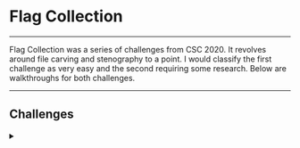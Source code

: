 <H1>Flag Collection</H1>
<hr>

<p></p>
Flag Collection was a series of challenges from CSC 2020. It revolves around file carving and stenography to a point. I would classify the first challenge as very easy and the second requiring some research. Below are walkthroughs for both challenges.
<hr>
<p></p>
<H2>Challenges</H2>
<details>
    <summary></summary>
<p></p>
I recommend you attempt these challenges on your own prior to looking through the walkthrough. Answers are at the end of the walkthroughs.
<p></p>
<details>
    <summary>Challenge 1</summary>
<p></p>
The first challenge we are given is:
<p></p>
Have you seen my flag collection? I could have sworn it was around here
somewhere.
<p></p>
<details>
    <summary>Hint</summary>
<p></p>
File carving is pretty cool.
</details>
<p></p>
<details>
    <summary>Hint</summary>
<p></p>
Foremost is my favourite.
</details>
<p></p>
Challenge File: <a href="https://drive.google.com/file/d/1MRxLoCJQTiKhUys-G_vBCAjkOgz07HKQ/view?usp=sharing" rel="nofollow">Google Drive</a>
<p></p>
<details>
    <summary>Extracting the File</summary>
<p></p>
The file comes compressed as a .7z IOT extract it we first need to ensure we have p7zip installed on our system by using the following command:
<p></p>

```
sudo apt install p7zip
```

<p></p>
Once p7zip is installed we run the following command to extract the challenge file:
<p></p>

```
❯ p7zip -d collection.7z

7-Zip (a) [64] 16.02 : Copyright (c) 1999-2016 Igor Pavlov : 2016-05-21
p7zip Version 16.02 (locale=en_AU.UTF-8,Utf16=on,HugeFiles=on,64 bits,8 CPUs Intel(R) Core(TM) i7-8650U CPU @ 1.90GHz (806EA),ASM,AES-NI)

Scanning the drive for archives:
1 file, 3658662 bytes (3573 KiB)

Extracting archive: collection.7z
--
Path = collection.7z
Type = 7z
Physical Size = 3658662
Headers Size = 138
Method = LZMA2:26
Solid = -
Blocks = 1

Everything is Ok     

Size:       133169152
Compressed: 3658662
```

<p></p>
</details>
<p></p>
<details>
    <summary>Walkthrough</summary>
<p></p>
Now we have a file to work with I always start with determining what type of file it is using the <kbd>file</kbd> command. (file tests each argument in an attempt to classify it.  There are three sets of tests, performed in this order: filesystem tests, magic tests, and language tests.  The first test that succeeds causes the file type to be printed.)
<p></p>

```
file collection.img
```

<p></p>
Whaich returns:
<p></p>

```
❯ file collection.img
collection.img: Linux rev 1.0 ext4 filesystem data, UUID=e1b1a8d2-f026-443c-94f0-6f799837d5ba (needs journal recovery) (extents) (large files) (huge files)
```

<p></p>
So from this we can see that it is "filesystem data" and it is formatted as ext4 (The ext4 journaling file system or fourth extended filesystem is a journaling file system for Linux). 
<p></p>
You can attempt to open it through file explorer but it cant mount, this is when we turn to the hints which points us to the program intended for use <kbd>foremost</kbd>.
<p></p>
<details>
    <summary>What is foremost?</summary>
Foremost is a forensic data recovery program for Linux used to recover files using their headers, footers, and data structures through a process known as file carving. Although written for law enforcement use, it is freely available and can be used as a general data recovery tool.
<p></p>
Foremost is designed to ignore the type of underlying filesystem and directly read and copy portions of the drive into the computer's memory. It takes these portions one segment at a time, and using a process known as file carving searches this memory for a file header type that matches the ones found in Foremost's configuration file. When a match is found, it writes that header and the data following it into a file, stopping when either a footer is found, or until the file size limit is reached.
<p></p>
Foremost is used from the command-line interface, with no graphical user interface option available. It is able to recover specific filetypes, including jpg, gif, png, bmp, avi, exe, mpg, wav, riff, wmv, mov, pdf, ole, doc, zip, rar, htm, and cpp. There is a configuration file (usually found at /usr/local/etc/foremost.conf) which can be used to define additional file types.
<p></p>
Foremost can be used to recover data from image files, or directly from hard drives that use the ext3, ext4, NTFS, or FAT filesystems. Foremost can also be used via a computer to recover data from iPhones.
<p></p>
<H2>Usage</H2>
<p></p>
Below is the basic help file for foremost.
<p></p>

```
❯ foremost -h
foremost version 1.5.7 by Jesse Kornblum, Kris Kendall, and Nick Mikus.
$ foremost [-v|-V|-h|-T|-Q|-q|-a|-w-d] [-t <type>] [-s <blocks>] [-k <size>] 
        [-b <size>] [-c <file>] [-o <dir>] [-i <file] 

-V  - display copyright information and exit
-t  - specify file type.  (-t jpeg,pdf ...) 
-d  - turn on indirect block detection (for UNIX file-systems) 
-i  - specify input file (default is stdin) 
-a  - Write all headers, perform no error detection (corrupted files) 
-w  - Only write the audit file, do not write any detected files to the disk 
-o  - set output directory (defaults to output)
-c  - set configuration file to use (defaults to foremost.conf)
-q  - enables quick mode. Search are performed on 512 byte boundaries.
-Q  - enables quiet mode. Suppress output messages. 
-v  - verbose mode. Logs all messages to screen
```

<p></p>
Below is the description for all flags.
<p></p>


```
        -h     Show a help screen and exit.

       -V     Show copyright information and exit.

       -d     Turn on indirect block detection, this works well for Unix file systems.

       -T     Time stamp the output directory so you don't have to delete the output dir when running multiple times.

       -v     Enables verbose mode. This causes more information regarding the current state of the program to be displayed on the screen, and is highly recommended.

       -q     Enables quick mode. In quick mode, only the start of each sector is searched for matching headers. That is, the header is searched only up to the  length  of  the  longest
              header. The rest of the sector, usually about 500 bytes, is ignored. This mode makes foremost run considerably faster, but it may cause you to miss files that are embedded
              in other files. For example, using quick mode you will not be able to find JPEG images embedded in Microsoft Word documents.

              Quick mode should not be used when examining NTFS file systems. Because NTFS will store small files inside the Master File Table, these files will be missed  during  quick
              mode.

       -Q     Enables Quiet mode. Most error messages will be suppressed.

       -w     Enables write audit only mode.  No files will be extracted.

       -a     Enables write all headers, perform no error detection in terms of corrupted files.

       -b number
              Allows you to specify the block size used in foremost.  This is relevant for file naming and quick searches.  The default is 512.       ie.  foremost -b 1024 image.dd

       -k number
              Allows  you  to  specify  the chunk size used in foremost.  This can improve speed if you have enough RAM to fit the image in.  It reduces the checking that occurs between
              chunks of the buffer.  For example if you had > 500MB of RAM.       ie.  foremost -k 500 image.dd

       -i file
              The file is used as the input file.  If no input file is specified or the input file cannot be read then stdin is used.
        
        -o directory
              Recovered files are written to the directory directory.

       -c file
              Sets the configuration file to use. If none is specified, the file "foremost.conf" from the current directory is used, if that doesn't exist then  "/etc/foremost.conf"  is
              used.  The  format  for the configuration file is described in the default configuration file included with this program. See the CONFIGURATION FILE section below for more
              information.

       -s number
              Skips number blocks in the input file before beginning the search for headers.       ie.  foremost -s 512 -t jpeg -i /dev/hda1
```

</details>
<p></p>
So now that we know what foremost is we can run it against collection.img the command looks like this:
<p></p>

```
foremost collection.img
```

<p></p>
which outputs:
<p></p>

```
❯ foremost collection.img                                                                                                                                                                     
Processing: collection.img                                                                                                                                                                    
|**|                                                                                                                                                                                          
```

<p></p>
Not much information right! but if we look at our current working directory we can see that a directory called output has been created (thats unless you used the <kbd>-o</kbd> flag and specified a directory). If we go into that directory we can see that there is an audit.txt file and 2 new directories. Running <kbd>cat</kbd> on the audit.txt file outputs the following:
<p></p>

```
❯ cat audit.txt                                                                                                                                                                               
Foremost version 1.5.7 by Jesse Kornblum, Kris Kendall, and Nick Mikus                                                                                                                        
Audit File

Foremost started at Tue Apr 20 11:52:20 2021
Invocation: foremost collection.img 
Output directory: /home/parrot/ctf/csc/Preseason/Flag_Collection/output
Configuration file: /etc/foremost.conf
------------------------------------------------------------------
File: collection.img
Start: Tue Apr 20 11:52:20 2021
Length: 127 MB (133169152 bytes)
  
Num      Name (bs=512)         Size      File Offset     Comment 

0:      00016456.jpg         128 KB         8425472      
1:      00016720.jpg          45 KB         8560640      
2:      00016816.jpg          33 KB         8609792      
3:      00016888.jpg          41 KB         8646656      
4:      00016976.jpg         107 KB         8691712      
5:      00017192.jpg          98 KB         8802304      
6:      00017392.jpg          27 KB         8904704      
7:      00018072.jpg          42 KB         9252864      
8:      00017448.png         309 KB         8933376       (1200 x 900)
9:      00253952.jpg           1 MB       130023424      
10:     00258008.png         702 KB       132100096       (931 x 524)
Finish: Tue Apr 20 11:52:24 2021

11 FILES EXTRACTED

jpg:= 9
png:= 2
------------------------------------------------------------------

Foremost finished at Tue Apr 20 11:52:24 2021
```

<p></p>
So we can see that 11 files have been carved from collection.img from here if we look at the images in file explorer we should be able to find the flag within one of the images.
<p></p>
<details>
    <summary>Answer</summary>
<p></p>
<div align="center">
<img src="https://github.com/Shadow-Admins/Cyber_Club/blob/main/Starting_Point/DFIR/Flag_Collection/images/00016720.jpg" width="600"><br>
</div>
FLAG{fl4g5_4r3_fun}
</details>
</details>
</details>
<p></p>
<hr>
<p></p>
<details>
    <summary>Challenge 2</summary>
<p></p>
I got sent a new flag for my collection but something isn't right with
it. Can you open it?
<p></p>
<details>
    <summary>Hint</summary>
Your Head-er can GIF you the answers.
</details>
<p></p>
<details>
    <summary>Hint</summary>
Magic numbers can tell you a lot.
</details>
<p></p>
Challenge File: <a href="https://drive.google.com/file/d/18bv2QWGmy8zuRvTzFJptfvN1f7k9ts4M/view?usp=sharing" rel="nofollow">Google Drive</a>
<p></p>

<details>
    <summary>Walkthrough</summary>
The first thing I start with is attempting to open and view china.gif through the file explorer however it returns an error message stating it couldn't open the file and it appears it isn't a .gif file.
<br>
From here we should run the <kbd>file</kbd> command to ascertain what the file type is, which returns:
<p></p>

```
❯ file china.gif
china.gif: data
```

<p></p>
Interesting, running <kbd>strings</kbd> or <kbd>cat</kbd> on the file returns nothing of interest either.
<p></p>
Its time to look at the hints now.
<br>
Lets start with the second hint pointing towards the first hint. A quick google returns:
<br>
"File magic numbers are the first bits of a file which uniquely identify the type of file."
<br>
"Magic numbers/File signatures are typically not visible to the user but can be seen by using a hex editor or by using the <kbd>xxd</kbd> command"
<p></p>
Ok so we know what magic numbers are lets have a look at this files magic number, we will first use <kbd>xxd</kbd> to view the magic number:
<p></p>
<details>
    <summary>What is xxd?</summary>
xxd creates a hex dump of a given file or standard input.  It can also convert a hex dump back to its original binary form.  Like uuencode(1) and uudecode(1) it allows the transmission of binary data in a `mail-safe' ASCII representation, but has the advantage of decoding to standard output.  Moreover, it can be used to perform binary file patching.
<p></p>
This is the help file for <kbd>xxd</kbd>
<p></p>

```
❯ xxd -h
Usage:
       xxd [options] [infile [outfile]]
    or
       xxd -r [-s [-]offset] [-c cols] [-ps] [infile [outfile]]
Options:
    -a          toggle autoskip: A single '*' replaces nul-lines. Default off.
    -b          binary digit dump (incompatible with -ps,-i,-r). Default hex.
    -C          capitalize variable names in C include file style (-i).
    -c cols     format <cols> octets per line. Default 16 (-i: 12, -ps: 30).
    -E          show characters in EBCDIC. Default ASCII.
    -e          little-endian dump (incompatible with -ps,-i,-r).
    -g          number of octets per group in normal output. Default 2 (-e: 4).
    -h          print this summary.
    -i          output in C include file style.
    -l len      stop after <len> octets.
    -o off      add <off> to the displayed file position.
    -ps         output in postscript plain hexdump style.
    -r          reverse operation: convert (or patch) hexdump into binary.
    -r -s off   revert with <off> added to file positions found in hexdump.
    -d          show offset in decimal instead of hex.
    -s [+][-]seek  start at <seek> bytes abs. (or +: rel.) infile offset.
    -u          use upper case hex letters.
    -v          show version: "xxd V1.10 27oct98 by Juergen Weigert".
```

<p></p>
Bellow is the description of all flags.
<p></p>

```
        If no infile is given, standard input is read.  If infile is specified as a `-' character, then input is taken from standard input.  If no outfile is given (or a `-' character is
        in its place), results are sent to standard output.

       Note that a "lazy" parser is used which does not check for more than the first option letter, unless the option is followed by a parameter.  Spaces between a single option letter
       and its parameter are optional.  Parameters to options can be specified in decimal, hexadecimal or octal notation.  Thus -c8, -c 8, -c 010 and -cols 8 are all equivalent.

       -a | -autoskip
              Toggle autoskip: A single '*' replaces nul-lines.  Default off.

       -b | -bits
              Switch to bits (binary digits) dump, rather than hexdump.  This option writes octets as eight digits "1"s and "0"s instead of a normal hexadecimal dump. Each line is  pre‐
              ceded by a line number in hexadecimal and followed by an ascii (or ebcdic) representation. The command line switches -r, -p, -i do not work with this mode.

       -c cols | -cols cols
              Format <cols> octets per line. Default 16 (-i: 12, -ps: 30, -b: 6). Max 256.

       -C | -capitalize
              Capitalize variable names in C include file style, when using -i.

       -E | -EBCDIC
              Change the character encoding in the righthand column from ASCII to EBCDIC.  This does not change the hexadecimal representation. The option is meaningless in combinations
              with -r, -p or -i.

       -e     Switch to little-endian hexdump.  This option treats byte groups as words in little-endian byte order.  The default grouping of 4 bytes may be changed using -g.  This  op‐
              tion only applies to hexdump, leaving the ASCII (or EBCDIC) representation unchanged.  The command line switches -r, -p, -i do not work with this mode.

       -g bytes | -groupsize bytes
              Separate  the  output  of  every <bytes> bytes (two hex characters or eight bit-digits each) by a whitespace.  Specify -g 0 to suppress grouping.  <Bytes> defaults to 2 in
              normal mode, 4 in little-endian mode and 1 in bits mode.  Grouping does not apply to postscript or include style.

       -h | -help
              Print a summary of available commands and exit.  No hex dumping is performed.

       -i | -include
              Output in C include file style. A complete static array definition is written (named after the input file), unless xxd reads from stdin.

       -l len | -len len
              Stop after writing <len> octets.

       -o offset
              Add <offset> to the displayed file position.

       -p | -ps | -postscript | -plain
              Output in postscript continuous hexdump style. Also known as plain hexdump style.

       -r | -revert
              Reverse operation: convert (or patch) hexdump into binary.  If not writing to stdout, xxd writes into its output file without truncating it. Use the combination -r  -p  to
              read plain hexadecimal dumps without line number information and without a particular column layout. Additional Whitespace and line-breaks are allowed anywhere.

       -seek offset
              When used after -r: revert with <offset> added to file positions found in hexdump.

       -s [+][-]seek
              Start at <seek> bytes abs. (or rel.) infile offset.  + indicates that the seek is relative to the current stdin file position (meaningless when not reading from stdin).  -
              indicates that the seek should be that many characters from the end of the input (or if combined with +: before the current stdin file position).  Without -s  option,  xxd
              starts at the current file position.

       -u     Use upper case hex letters. Default is lower case.

       -v | -version
              Show version string.
```

<p></p>
</details>
<p></p>

```
❯ xxd china.gif | head
00000000: 0000 0000 0000 2003 9001 f700 0000 0000  ...... .........
00000010: 0000 3300 0066 0000 9900 00cc 0000 ff00  ..3..f..........
00000020: 2b00 002b 3300 2b66 002b 9900 2bcc 002b  +..+3.+f.+..+..+
00000030: ff00 5500 0055 3300 5566 0055 9900 55cc  ..U..U3.Uf.U..U.
00000040: 0055 ff00 8000 0080 3300 8066 0080 9900  .U......3..f....
00000050: 80cc 0080 ff00 aa00 00aa 3300 aa66 00aa  ..........3..f..
00000060: 9900 aacc 00aa ff00 d500 00d5 3300 d566  ............3..f
00000070: 00d5 9900 d5cc 00d5 ff00 ff00 00ff 3300  ..............3.
00000080: ff66 00ff 9900 ffcc 00ff ff33 0000 3300  .f.........3..3.
00000090: 3333 0066 3300 9933 00cc 3300 ff33 2b00  33.f3..3..3..3+.
```

<p></p>
You notice that i have piped (|) the output of xxd to <kbd>head</kbd> as magic numbers are located in the first bytes of a file so we only need to see the start.
<br>
But this just looks like a stack of numbers and we have nothing to compare it to so lets put it side by side with a working .gif image.
<p></p>

china.gif | working.gif
----------|------------
``` 
00000000: 0000 0000 0000 2003 9001 f700 0000 0000  ...... .........
00000010: 0000 3300 0066 0000 9900 00cc 0000 ff00  ..3..f..........
00000020: 2b00 002b 3300 2b66 002b 9900 2bcc 002b  +..+3.+f.+..+..+
00000030: ff00 5500 0055 3300 5566 0055 9900 55cc  ..U..U3.Uf.U..U.
00000040: 0055 ff00 8000 0080 3300 8066 0080 9900  .U......3..f....
00000050: 80cc 0080 ff00 aa00 00aa 3300 aa66 00aa  ..........3..f..
00000060: 9900 aacc 00aa ff00 d500 00d5 3300 d566  ............3..f
00000070: 00d5 9900 d5cc 00d5 ff00 ff00 00ff 3300  ..............3.
00000080: ff66 00ff 9900 ffcc 00ff ff33 0000 3300  .f.........3..3.
00000090: 3333 0066 3300 9933 00cc 3300 ff33 2b00  33.f3..3..3..3+. 
```
|
```
00000000: 4749 4638 3961 0002 0002 8000 0000 0000  GIF89a..........
00000010: 0000 0021 ff0b 4e45 5453 4341 5045 322e  ...!..NETSCAPE2.
00000020: 3003 0100 0000 21f9 0405 0500 ff00 2c00  0.....!.......,.
00000030: 0000 0000 0200 0287 0000 002b 606c 4605  ...........+`lF.
00000040: b007 b33d 1b1d c1d5 1b09 0769 8801 010a  ...=.......i....
00000050: a74d 0508 e807 2b1e af06 07ec de15 0606  .M....+.........
00000060: 9060 7621 5f25 ca07 6f44 4575 3053 c013  .`v!_%..oDEu0S..
00000070: 2424 3e96 8e1e 4ce6 090c 064e a408 d01e  $$>...L....N....
00000080: 3e6b 4f3a 12af 0546 aebf 0732 b036 147c  >kO:...F...2.6.|
00000090: 3a43 0412 e207 27c9 1306 e214 499a 1b08  :C....'.....I...
```

</details>
</details>
</details>